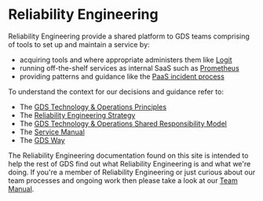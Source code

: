 # Reliability Engineering

Reliability Engineering provide a shared platform to GDS teams comprising of tools to set up and maintain a service by:

* acquiring tools and where appropriate administers them like [Logit][]
* running off-the-shelf services as internal SaaS such as [Prometheus][]
* providing patterns and guidance like the [PaaS incident process][]

To understand the context for our decisions and guidance refer to:

* The [GDS Technology & Operations Principles][]
* The [Reliability Engineering Strategy][]
* The [GDS Technology & Operations Shared Responsibility Model][]
* The [Service Manual][]
* The [GDS Way][]

The Reliability Engineering documentation found on this site is intended to help the rest of GDS find out what Reliability Engineering is and what we're doing. If you're a member of Reliability Engineering or just curious about our team processes and ongoing work then please take a look at our [Team Manual][].

[Logit]: https://logit.io/
[Prometheus]: https://prometheus.io/
[PaaS incident process]: https://docs.google.com/document/d/155yrsyhHM9Feh-ucxLzyj7toIb2sMK8KiGVdEFLcyfQ/edit
[GDS Technology & Operations Principles]: documentation/strategy-and-principles/re-principles.html
[Reliability Engineering Strategy]: documentation/strategy-and-principles/re-strategy.html
[GDS Technology & Operations Shared Responsibility Model]: documentation/strategy-and-principles/techops-shared-responsibility-model.html
[Service Manual]: https://www.gov.uk/service-manual
[GDS Way]: https://gds-way.cloudapps.digital/#gds-technical-guidance
[Team Manual]: https://re-team-manual.cloudapps.digital
